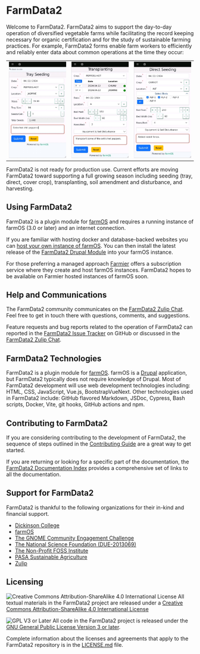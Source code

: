 # FarmData2

Welcome to FarmData2. FarmData2 aims to support the day-to-day operation of diversified vegetable farms while facilitating the record keeping necessary for organic certification and for the study of sustainable farming practices. For example, FarmData2 forms enable farm workers to efficiently and reliably enter data about common operations at the time they occur:

<table border=0>
  <tr>
    <td>
      <a href="docs/images/TraySeeding.jpg"><img src="docs/images/TraySeeding.jpg" alt="The Tray Seeding Form" width="200" /></a>
    </td>
    <td>
      <a href="docs/images/Transplanting.jpg"><img src="docs/images/Transplanting.jpg" alt="The Transplanting Form" width="200" /></a>
    </td>
    <td>
      <a href="docs/images/DirectSeeding.jpg"><img src="docs/images/DirectSeeding.jpg" alt="The Direct Seeding Form" width="200" /></a>
    </td>
  </tr>
</table>

FarmData2 is not ready for production use. Current efforts are moving FarmData2 toward supporting a full growing season including seeding (tray, direct, cover crop), transplanting, soil amendment and disturbance, and harvesting.

## Using FarmData2

FarmData2 is a plugin module for [farmOS](https://www.drupal.org/project/farm) and requires a running instance of farmOS (3.0 or later) and an internet connection.

If you are familiar with hosting docker and database-backed websites you can [host your own instance of farmOS](https://farmos.org/hosting/install/). You can then install the latest release of the [FarmData2 Drupal Module](https://www.drupal.org/project/farmdata2) into your farmOS instance.

For those preferring a managed approach [Farmier](https://farmier.com/) offers a subscription service where they create and host farmOS instances. FarmData2 hopes to be available on Farmier hosted instances of farmOS soon.

## Help and Communications

The FarmData2 community communicates on the [FarmData2 Zulip Chat](https://farmdata2.zulipchat.com). Feel free to get in touch there with questions, comments, and suggestions.

Feature requests and bug reports related to the operation of FarmData2 can reported in the [FarmData2 Issue Tracker](https://github.com/FarmData2/FarmData2/issues) on GitHub or discussed in the [FarmData2 Zulip Chat](https://farmdata2.zulipchat.com).

## FarmData2 Technologies

<!-- vale Google.Colons = NO -->
<!-- Words following colon here should be capitalized -->

FarmData2 is a plugin module for [farmOS](https://farmos.org/). farmOS is a [Drupal](https://www.drupal.org/) application, but FarmData2 typically does not require knowledge of Drupal. Most of FarmData2 development will use web development technologies including: HTML, CSS, JavaScript, Vue.js, BootstrapVueNext. Other technologies used in FarmData2 include: GitHub flavored Markdown, JSDoc, Cypress, Bash scripts, Docker, Vite, git hooks, GitHub actions and npm.

<!-- vale Google.Colons = YES -->

## Contributing to FarmData2

If you are considering contributing to the development of FarmData2, the sequence of steps outlined in the [Contributing Guide](CONTRIBUTING.md) are a great way to get started.

If you are returning or looking for a specific part of the documentation, the [FarmData2 Documentation Index](docs/index.md) provides a comprehensive set of links to all the documentation.

## Support for FarmData2

FarmData2 is thankful to the following organizations for their in-kind and financial support.

<!-- vale RedHat.Definitions = NO -->
<!-- Acronyms here seems acceptable -->

- [Dickinson College](https://www.dickinson.edu/)
- [farmOS](https://farmos.org/)
- [The GNOME Community Engagement Challenge](https://www.gnome.org/challenge/)
- [The National Science Foundation (DUE-2013069)](https://www.nsf.gov/awardsearch/showAward?AWD_ID=2013069)
- [The Non-Profit FOSS Institute](https://npfi.org/)
- [PASA Sustainable Agriculture](https://pasafarming.org/)
- [Zulip](https://zulip.com)

<!-- vale RedHat.Definitions = YES -->

## Licensing

<!-- vale write-good.Passive = NO -->
<!-- The phrasing of "are released under" is the common usage -->

![Creative Commons Attribution-ShareAlike 4.0 International License](https://i.creativecommons.org/l/by-sa/4.0/88x31.png 'Creative Commons License') All textual materials in the FarmData2 project are released under a [Creative Commons Attribution-ShareAlike 4.0 International License](http://creativecommons.org/licenses/by-sa/4.0/)

![GPL V3 or Later](https://www.gnu.org/graphics/gplv3-or-later-sm.png 'GPL V3 or later') All code in the FarmData2 project is released under the [GNU General Public License Version 3 or later](https://www.gnu.org/licenses/gpl.txt).

<!-- vale write-good.Passive = YES -->

Complete information about the licenses and agreements that apply to the FarmData2 repository is in the [LICENSE.md](LICENSE.md) file.
